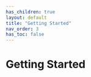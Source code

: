 ```yaml
---
has_children: true
layout: default
title: "Getting Started"
nav_order: 3
has_toc: false
---
```


# Getting Started
